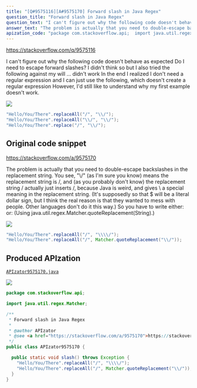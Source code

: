 ```yaml
---
title: "[Q#9575116][A#9575170] Forward slash in Java Regex"
question_title: "Forward slash in Java Regex"
question_text: "I can't figure out why the following code doesn't behave as expected Do I need to escape forward slashes? I didn't think so but I also tried the following against my will ... didn't work In the end I realized I don't need a regular expression and I can just use the following, which doesn't create a regular expression However, I'd still like to understand why my first example doesn't work."
answer_text: "The problem is actually that you need to double-escape backslashes in the replacement string. You see, \"\\\\/\" (as I'm sure you know) means the replacement string is \\/, and (as you probably don't know) the replacement string \\/ actually just inserts /, because Java is weird, and gives \\ a special meaning in the replacement string. (It's supposedly so that \\$ will be a literal dollar sign, but I think the real reason is that they wanted to mess with people. Other languages don't do it this way.) So you have to write either: or: (Using java.util.regex.Matcher.quoteReplacement(String).)"
apization_code: "package com.stackoverflow.api;  import java.util.regex.Matcher;  /**  * Forward slash in Java Regex  *  * @author APIzator  * @see <a href=\"https://stackoverflow.com/a/9575170\">https://stackoverflow.com/a/9575170</a>  */ public class APIzator9575170 {    public static void slash() throws Exception {     \"Hello/You/There\".replaceAll(\"/\", \"\\\\\\\\/\");     \"Hello/You/There\".replaceAll(\"/\", Matcher.quoteReplacement(\"\\\\/\"));   } }"
---
```


https://stackoverflow.com/q/9575116

I can&#x27;t figure out why the following code doesn&#x27;t behave as expected
Do I need to escape forward slashes? I didn&#x27;t think so but I also tried the following against my will ... didn&#x27;t work
In the end I realized I don&#x27;t need a regular expression and I can just use the following, which doesn&#x27;t create a regular expression
However, I&#x27;d still like to understand why my first example doesn&#x27;t work.


<div class="code-logo"><img src="/stackoverflow.png" /></div>

```java
"Hello/You/There".replaceAll("/", "\\/");
"Hello/You/There".replaceAll("\\/", "\\/");
"Hello/You/There".replace("/", "\\/");
```


## Original code snippet

https://stackoverflow.com/a/9575170

The problem is actually that you need to double-escape backslashes in the replacement string. You see, &quot;\\/&quot; (as I&#x27;m sure you know) means the replacement string is \/, and (as you probably don&#x27;t know) the replacement string \/ actually just inserts /, because Java is weird, and gives \ a special meaning in the replacement string. (It&#x27;s supposedly so that \$ will be a literal dollar sign, but I think the real reason is that they wanted to mess with people. Other languages don&#x27;t do it this way.) So you have to write either:
or:
(Using java.util.regex.Matcher.quoteReplacement(String).)

<div class="code-logo"><img src="/stackoverflow.png" /></div>

```java
"Hello/You/There".replaceAll("/", "\\\\/");
"Hello/You/There".replaceAll("/", Matcher.quoteReplacement("\\/"));
```

## Produced APIzation

[`APIzator9575170.java`](https://github.com/pasqualesalza/apization-temp-data/raw/master/search/APIzator9575170.java)

<div class="code-logo"><img src="/apizator.png" /></div>

```java
package com.stackoverflow.api;

import java.util.regex.Matcher;

/**
 * Forward slash in Java Regex
 *
 * @author APIzator
 * @see <a href="https://stackoverflow.com/a/9575170">https://stackoverflow.com/a/9575170</a>
 */
public class APIzator9575170 {

  public static void slash() throws Exception {
    "Hello/You/There".replaceAll("/", "\\\\/");
    "Hello/You/There".replaceAll("/", Matcher.quoteReplacement("\\/"));
  }
}

```